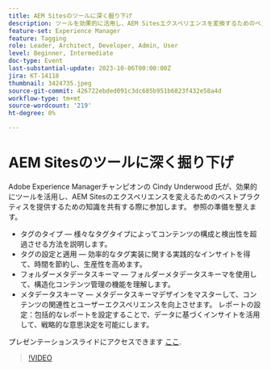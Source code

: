 ```yaml
---
title: AEM Sitesのツールに深く掘り下げ
description: ツールを効果的に活用し、AEM Sitesエクスペリエンスを変換するためのベストプラクティス。 タグのタイプ異なるタグタイプがコンテンツの構成と検出性を超過させる方法を説明します。  タグの設定と適用効率的なタグ実装に関する実践的なインサイトを得て、時間を節約し、生産性を高めます。  フォルダーメタデータスキーマフォルダーメタデータスキーマを通じて構造化コンテンツ管理の機能を見つけます。メタデータスキーマデザインを習得して、コンテンツの関連性とユーザーエクスペリエンスを向上させます。 レポートの設定包括的なレポートを設定することで、戦略的な意思決定のためのデータ駆動型のインサイトを活用します。プレゼンテーションのスライドは、こちらからアクセスできます。
feature-set: Experience Manager
feature: Tagging
role: Leader, Architect, Developer, Admin, User
level: Beginner, Intermediate
doc-type: Event
last-substantial-update: 2023-10-06T00:00:00Z
jira: KT-14118
thumbnail: 3424735.jpeg
source-git-commit: 426722ebded091c3dc685b951b6823f432e58a4d
workflow-type: tm+mt
source-wordcount: '219'
ht-degree: 0%

---
```



# AEM Sitesのツールに深く掘り下げ

Adobe Experience Managerチャンピオンの Cindy Underwood 氏が、効果的にツールを活用し、AEM Sitesのエクスペリエンスを変えるためのベストプラクティスを提供するための知識を共有する際に参加します。 参照の準備を整えます。

* タグのタイプ — 様々なタグタイプによってコンテンツの構成と検出性を超過させる方法を説明します。
* タグの設定と適用 — 効率的なタグ実装に関する実践的なインサイトを得て、時間を節約し、生産性を高めます。
* フォルダーメタデータスキーマ — フォルダーメタデータスキーマを使用して、構造化コンテンツ管理の機能を理解します。
* メタデータスキーマ — メタデータスキーマデザインをマスターして、コンテンツの関連性とユーザーエクスペリエンスを向上させます。 レポートの設定：包括的なレポートを設定することで、データに基づくインサイトを活用して、戦略的な意思決定を可能にします。

プレゼンテーションスライドにアクセスできます [ここ](/help/learn-from-your-peers/assets/experience-manager/sept2023/AEM-Sites-Tools-Webinar.pdf).

>[!VIDEO](https://video.tv.adobe.com/v/3424735/?learn=on)
